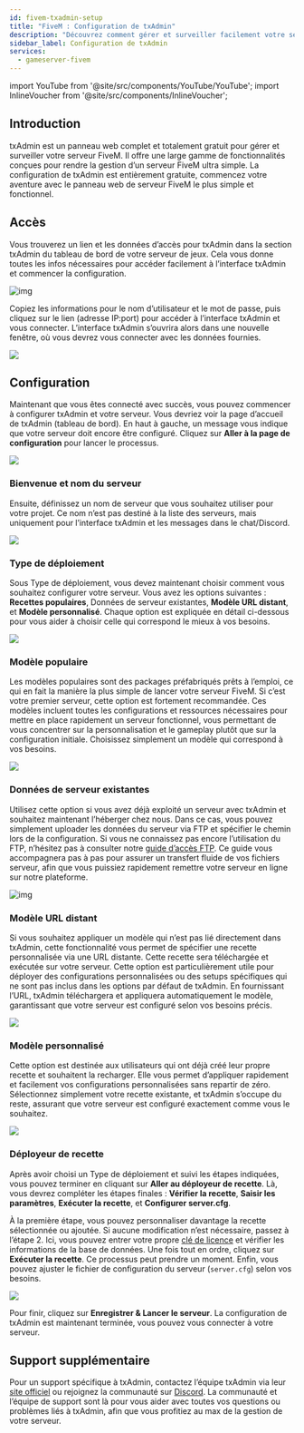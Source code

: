 ```yaml
---
id: fivem-txadmin-setup
title: "FiveM : Configuration de txAdmin"
description: "Découvrez comment gérer et surveiller facilement votre serveur FiveM avec le panneau web complet et gratuit de txAdmin → En savoir plus maintenant"
sidebar_label: Configuration de txAdmin
services:
  - gameserver-fivem
---
```


import YouTube from '@site/src/components/YouTube/YouTube';
import InlineVoucher from '@site/src/components/InlineVoucher';

## Introduction

txAdmin est un panneau web complet et totalement gratuit pour gérer et surveiller votre serveur FiveM. Il offre une large gamme de fonctionnalités conçues pour rendre la gestion d’un serveur FiveM ultra simple. La configuration de txAdmin est entièrement gratuite, commencez votre aventure avec le panneau web de serveur FiveM le plus simple et fonctionnel.

<YouTube videoId="n3RoiExrvN0" imageSrc="https://screensaver01.zap-hosting.com/index.php/s/AeKiyc9Jtat5ygE/preview" title="Configurer un serveur txAdmin" description="Vous comprenez mieux en voyant les choses en action ? On a ce qu’il vous faut ! Plongez dans notre vidéo qui vous explique tout. Que vous soyez pressé ou que vous préfériez apprendre de façon plus immersive !"/>

<InlineVoucher />

## Accès

Vous trouverez un lien et les données d’accès pour txAdmin dans la section txAdmin du tableau de bord de votre serveur de jeux. Cela vous donne toutes les infos nécessaires pour accéder facilement à l’interface txAdmin et commencer la configuration.

![img](https://screensaver01.zap-hosting.com/index.php/s/69LdTK3FyNZNXid/download)

Copiez les informations pour le nom d’utilisateur et le mot de passe, puis cliquez sur le lien (adresse IP:port) pour accéder à l’interface txAdmin et vous connecter. L’interface txAdmin s’ouvrira alors dans une nouvelle fenêtre, où vous devrez vous connecter avec les données fournies.

![](https://screensaver01.zap-hosting.com/index.php/s/pp8GLQBoX4LoqTA/preview)



## Configuration

Maintenant que vous êtes connecté avec succès, vous pouvez commencer à configurer txAdmin et votre serveur. Vous devriez voir la page d’accueil de txAdmin (tableau de bord). En haut à gauche, un message vous indique que votre serveur doit encore être configuré. Cliquez sur **Aller à la page de configuration** pour lancer le processus.

![](https://screensaver01.zap-hosting.com/index.php/s/oXakf3qoJaim7ex/download)



### Bienvenue et nom du serveur

Ensuite, définissez un nom de serveur que vous souhaitez utiliser pour votre projet. Ce nom n’est pas destiné à la liste des serveurs, mais uniquement pour l’interface txAdmin et les messages dans le chat/Discord.

![](https://screensaver01.zap-hosting.com/index.php/s/FCmd5xQ89wSPHfe/preview)



### Type de déploiement

Sous Type de déploiement, vous devez maintenant choisir comment vous souhaitez configurer votre serveur. Vous avez les options suivantes : **Recettes populaires**, Données de serveur existantes, **Modèle URL distant**, et **Modèle personnalisé**. Chaque option est expliquée en détail ci-dessous pour vous aider à choisir celle qui correspond le mieux à vos besoins.

![](https://screensaver01.zap-hosting.com/index.php/s/52HfyJSNLscApNE/preview)



### Modèle populaire

Les modèles populaires sont des packages préfabriqués prêts à l’emploi, ce qui en fait la manière la plus simple de lancer votre serveur FiveM. Si c’est votre premier serveur, cette option est fortement recommandée. Ces modèles incluent toutes les configurations et ressources nécessaires pour mettre en place rapidement un serveur fonctionnel, vous permettant de vous concentrer sur la personnalisation et le gameplay plutôt que sur la configuration initiale. Choisissez simplement un modèle qui correspond à vos besoins.

![](https://screensaver01.zap-hosting.com/index.php/s/PSsf22NeebNBRw7/preview)



### Données de serveur existantes

Utilisez cette option si vous avez déjà exploité un serveur avec txAdmin et souhaitez maintenant l’héberger chez nous. Dans ce cas, vous pouvez simplement uploader les données du serveur via FTP et spécifier le chemin lors de la configuration. Si vous ne connaissez pas encore l’utilisation du FTP, n’hésitez pas à consulter notre [guide d’accès FTP](gameserver-ftpaccess.md). Ce guide vous accompagnera pas à pas pour assurer un transfert fluide de vos fichiers serveur, afin que vous puissiez rapidement remettre votre serveur en ligne sur notre plateforme.

![img](https://screensaver01.zap-hosting.com/index.php/s/KS4raRtHWmmw5iN/preview)





### Modèle URL distant

Si vous souhaitez appliquer un modèle qui n’est pas lié directement dans txAdmin, cette fonctionnalité vous permet de spécifier une recette personnalisée via une URL distante. Cette recette sera téléchargée et exécutée sur votre serveur. Cette option est particulièrement utile pour déployer des configurations personnalisées ou des setups spécifiques qui ne sont pas inclus dans les options par défaut de txAdmin. En fournissant l’URL, txAdmin téléchargera et appliquera automatiquement le modèle, garantissant que votre serveur est configuré selon vos besoins précis.

![](https://screensaver01.zap-hosting.com/index.php/s/jrGzTGp9FwLc82i/preview)

### Modèle personnalisé

Cette option est destinée aux utilisateurs qui ont déjà créé leur propre recette et souhaitent la recharger. Elle vous permet d’appliquer rapidement et facilement vos configurations personnalisées sans repartir de zéro. Sélectionnez simplement votre recette existante, et txAdmin s’occupe du reste, assurant que votre serveur est configuré exactement comme vous le souhaitez.

![](https://screensaver01.zap-hosting.com/index.php/s/Z75q5RKakwfpHGy/preview)



### Déployeur de recette

Après avoir choisi un Type de déploiement et suivi les étapes indiquées, vous pouvez terminer en cliquant sur **Aller au déployeur de recette**. Là, vous devrez compléter les étapes finales : **Vérifier la recette**, **Saisir les paramètres**, **Exécuter la recette**, et **Configurer server.cfg**.

À la première étape, vous pouvez personnaliser davantage la recette sélectionnée ou ajoutée. Si aucune modification n’est nécessaire, passez à l’étape 2. Ici, vous pouvez entrer votre propre [clé de licence](fivem-licensekey.md) et vérifier les informations de la base de données. Une fois tout en ordre, cliquez sur **Exécuter la recette**. Ce processus peut prendre un moment. Enfin, vous pouvez ajuster le fichier de configuration du serveur (`server.cfg`) selon vos besoins.

![](https://screensaver01.zap-hosting.com/index.php/s/wFMD576sBQAAdxZ/download)

Pour finir, cliquez sur **Enregistrer & Lancer le serveur**. La configuration de txAdmin est maintenant terminée, vous pouvez vous connecter à votre serveur.


## Support supplémentaire

Pour un support spécifique à txAdmin, contactez l’équipe txAdmin via leur [site officiel](https://txadm.in/) ou rejoignez la communauté sur [Discord](https://discord.gg/txAdmin/). La communauté et l’équipe de support sont là pour vous aider avec toutes vos questions ou problèmes liés à txAdmin, afin que vous profitiez au max de la gestion de votre serveur.

<InlineVoucher />